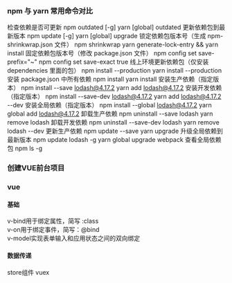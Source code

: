 ### npm 与 yarn 常用命令对比
检查依赖是否可更新
npm outdated [-g]
yarn [global] outdated
更新依赖包到最新版本
npm update [-g]
yarn [global] upgrade
锁定依赖包版本号（生成 npm-shrinkwrap.json 文件）
npm shrinkwrap
yarn generate-lock-entry && yarn install
固定依赖包版本号（修改 package.json 文件）
npm config set save-prefix="~"
npm config set save-exact true
线上环境更新依赖包（仅安装 dependencies 里面的包）
npm install --production
yarn install --production
安装 package.json 中所有依赖
npm install
yarn install
安装生产依赖（指定版本）
npm install --save lodash@4.17.2
yarn add lodash@4.17.2
安装开发依赖（指定版本）
npm install --save-dev lodash@4.17.2
yarn add lodash@4.17.2 --dev
安装全局依赖（指定版本）
npm install --global lodash@4.17.2
yarn global add lodash@4.17.2
卸载生产依赖
npm uninstall --save lodash
yarn remove lodash
卸载开发依赖
npm uninstall --save-dev lodash
yarn remove lodash --dev
更新生产依赖
npm update --save
yarn upgrade
升级全局依赖到最新版本
npm update lodash -g
yarn global upgrade webpack
查看全局依赖包
npm ls -g

### 创建VUE前台项目


### vue
#### 基础
v-bind用于绑定属性，简写 :class  
v-on用于绑定事件，简写：@bind  
v-model实现表单输入和应用状态之间的双向绑定  
#### 数据传递
store组件 vuex
